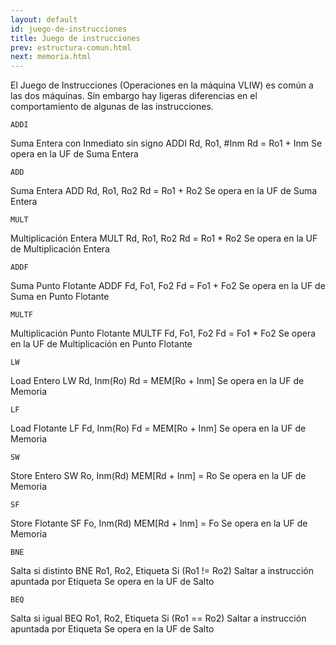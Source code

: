 ```yaml
---
layout: default
id: juego-de-instrucciones
title: Juego de instrucciones
prev: estructura-comun.html
next: memoria.html
---
```


El Juego de Instrucciones (Operaciones en la máquina VLIW) es común a las dos máquinas. Sin embargo hay ligeras diferencias en el comportamiento de algunas de las instrucciones.

	ADDI
Suma Entera con Inmediato sin signo
ADDI Rd, Ro1, #Inm
Rd = Ro1 + Inm
Se opera en la UF de Suma Entera

	ADD
Suma Entera
ADD Rd, Ro1, Ro2
Rd = Ro1 + Ro2
Se opera en la UF de Suma Entera

	MULT
Multiplicación Entera
MULT Rd, Ro1, Ro2
Rd = Ro1 * Ro2
Se opera en la UF de Multiplicación Entera

	ADDF
Suma Punto Flotante
ADDF Fd, Fo1, Fo2
Fd = Fo1 + Fo2
Se opera en la UF de Suma en Punto Flotante

	MULTF
Multiplicación Punto Flotante
MULTF Fd, Fo1, Fo2
Fd = Fo1 * Fo2
Se opera en la UF de Multiplicación en Punto Flotante

	LW
Load Entero
LW Rd, Inm(Ro)
Rd = MEM[Ro + Inm]
Se opera en la UF de Memoria

	LF
Load Flotante
LF Fd, Inm(Ro)
Fd = MEM[Ro + Inm]
Se opera en la UF de Memoria

	SW
Store Entero
SW Ro, Inm(Rd)
MEM[Rd + Inm] = Ro
Se opera en la UF de Memoria

	SF
Store Flotante
SF Fo, Inm(Rd)
MEM[Rd + Inm] = Fo
Se opera en la UF de Memoria

	BNE
Salta si distinto
BNE Ro1, Ro2, Etiqueta
Si (Ro1 != Ro2)
	Saltar a instrucción apuntada por Etiqueta
Se opera en la UF de Salto

	BEQ
Salta si igual
BEQ Ro1, Ro2, Etiqueta
Si (Ro1 == Ro2)
	Saltar a instrucción apuntada por Etiqueta
Se opera en la UF de Salto